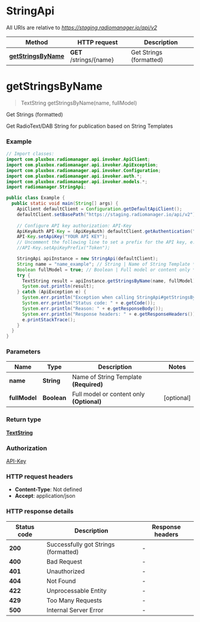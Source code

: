 # StringApi

All URIs are relative to *https://staging.radiomanager.io/api/v2*

| Method | HTTP request | Description |
|------------- | ------------- | -------------|
| [**getStringsByName**](StringApi.md#getStringsByName) | **GET** /strings/{name} | Get Strings (formatted) |


<a name="getStringsByName"></a>
# **getStringsByName**
> TextString getStringsByName(name, fullModel)

Get Strings (formatted)

Get RadioText/DAB String for publication based on String Templates

### Example
```java
// Import classes:
import com.pluxbox.radiomanager.api.invoker.ApiClient;
import com.pluxbox.radiomanager.api.invoker.ApiException;
import com.pluxbox.radiomanager.api.invoker.Configuration;
import com.pluxbox.radiomanager.api.invoker.auth.*;
import com.pluxbox.radiomanager.api.invoker.models.*;
import radiomanager.StringApi;

public class Example {
  public static void main(String[] args) {
    ApiClient defaultClient = Configuration.getDefaultApiClient();
    defaultClient.setBasePath("https://staging.radiomanager.io/api/v2");
    
    // Configure API key authorization: API-Key
    ApiKeyAuth API-Key = (ApiKeyAuth) defaultClient.getAuthentication("API-Key");
    API-Key.setApiKey("YOUR API KEY");
    // Uncomment the following line to set a prefix for the API key, e.g. "Token" (defaults to null)
    //API-Key.setApiKeyPrefix("Token");

    StringApi apiInstance = new StringApi(defaultClient);
    String name = "name_example"; // String | Name of String Template **(Required)**
    Boolean fullModel = true; // Boolean | Full model or content only **(Optional)**
    try {
      TextString result = apiInstance.getStringsByName(name, fullModel);
      System.out.println(result);
    } catch (ApiException e) {
      System.err.println("Exception when calling StringApi#getStringsByName");
      System.err.println("Status code: " + e.getCode());
      System.err.println("Reason: " + e.getResponseBody());
      System.err.println("Response headers: " + e.getResponseHeaders());
      e.printStackTrace();
    }
  }
}
```

### Parameters

| Name | Type | Description  | Notes |
|------------- | ------------- | ------------- | -------------|
| **name** | **String**| Name of String Template **(Required)** | |
| **fullModel** | **Boolean**| Full model or content only **(Optional)** | [optional] |

### Return type

[**TextString**](TextString.md)

### Authorization

[API-Key](../README.md#API-Key)

### HTTP request headers

 - **Content-Type**: Not defined
 - **Accept**: application/json

### HTTP response details
| Status code | Description | Response headers |
|-------------|-------------|------------------|
| **200** | Successfully got Strings (formatted) |  -  |
| **400** | Bad Request |  -  |
| **401** | Unauthorized |  -  |
| **404** | Not Found |  -  |
| **422** | Unprocessable Entity |  -  |
| **429** | Too Many Requests |  -  |
| **500** | Internal Server Error |  -  |

